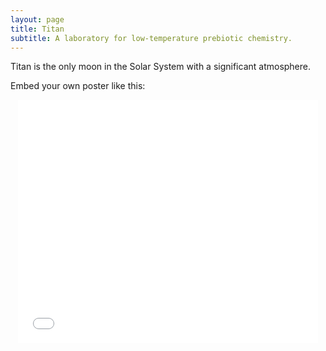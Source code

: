 ```yaml
---
layout: page
title: Titan
subtitle: A laboratory for low-temperature prebiotic chemistry.
---
```


Titan is the only moon in the Solar System with a significant atmosphere.





Embed your own poster like this:

<p align="center"><iframe src=/assets/files/STSci_titan.pdf frameborder="0" width="480" height="389" allowfullscreen="true" mozallowfullscreen="true" webkitallowfullscreen="true"></iframe></p>